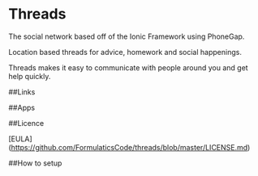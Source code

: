 # Threads
The social network based off of the Ionic Framework using PhoneGap.

Location based threads for advice, homework and social happenings.

Threads makes it easy to communicate with people around you and get help quickly.

##Links

##Apps

##Licence

[EULA] (https://github.com/FormulaticsCode/threads/blob/master/LICENSE.md)

##How to setup

